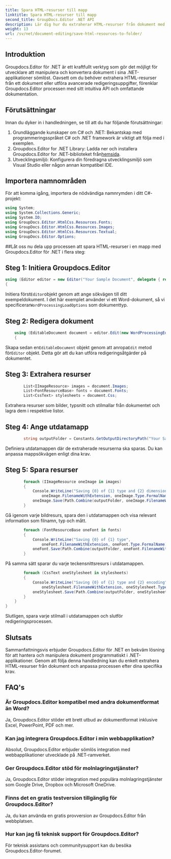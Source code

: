 ```yaml
---
title: Spara HTML-resurser till mapp
linktitle: Spara HTML-resurser till mapp
second_title: GroupDocs.Editor .NET API
description: Lär dig hur du extraherar HTML-resurser från dokument med Groupdocs.Editor för .NET. Denna omfattande handledning ger steg-för-steg-vägledning för utvecklare.
weight: 13
url: /sv/net/document-editing/save-html-resources-to-folder/
---
```

## Introduktion
Groupdocs.Editor för .NET är ett kraftfullt verktyg som gör det möjligt för utvecklare att manipulera och konvertera dokument i sina .NET-applikationer sömlöst. Oavsett om du behöver extrahera HTML-resurser från ett dokument eller utföra avancerade redigeringsuppgifter, förenklar Groupdocs.Editor processen med sitt intuitiva API och omfattande dokumentation.
## Förutsättningar
Innan du dyker in i handledningen, se till att du har följande förutsättningar:
1. Grundläggande kunskaper om C# och .NET: Bekantskap med programmeringsspråket C# och .NET framework är viktigt att följa med i exemplen.
2.  Groupdocs.Editor for .NET Library: Ladda ner och installera Groupdocs.Editor for .NET-biblioteket från[hemsida](https://releases.groupdocs.com/editor/net/).
3. Utvecklingsmiljö: Konfigurera din föredragna utvecklingsmiljö som Visual Studio eller någon annan kompatibel IDE.

## Importera namnområden
För att komma igång, importera de nödvändiga namnrymden i ditt C#-projekt:
```csharp
using System;
using System.Collections.Generic;
using System.IO;
using GroupDocs.Editor.HtmlCss.Resources.Fonts;
using GroupDocs.Editor.HtmlCss.Resources.Images;
using GroupDocs.Editor.HtmlCss.Resources.Textual;
using GroupDocs.Editor.Options;
```
##Låt oss nu dela upp processen att spara HTML-resurser i en mapp med Groupdocs.Editor för .NET i flera steg:
## Steg 1: Initiera Groupdocs.Editor
```csharp
using (Editor editor = new Editor("Your Sample Document", delegate { return new WordProcessingLoadOptions(); }))
{
```
 Initiera först`Editor`objekt genom att ange sökvägen till ditt exempeldokument. I det här exemplet använder vi ett Word-dokument, så vi specificerar`WordProcessingLoadOptions` som dokumenttyp.
## Steg 2: Redigera dokument
```csharp
	using (EditableDocument document = editor.Edit(new WordProcessingEditOptions()))
	{
```
 Skapa sedan en`EditableDocument` objekt genom att anropa`Edit` metod för`Editor` objekt. Detta gör att du kan utföra redigeringsåtgärder på dokumentet.
## Steg 3: Extrahera resurser
```csharp
		List<IImageResource> images = document.Images;
		List<FontResourceBase> fonts = document.Fonts;
		List<CssText> stylesheets = document.Css;
```
Extrahera resurser som bilder, typsnitt och stilmallar från dokumentet och lagra dem i respektive listor.
## Steg 4: Ange utdatamapp
```csharp
		string outputFolder = Constants.GetOutputDirectoryPath("Your Sample Document");
```
Definiera utdatamappen där de extraherade resurserna ska sparas. Du kan anpassa mappsökvägen enligt dina krav.
## Steg 5: Spara resurser
```csharp
		foreach (IImageResource oneImage in images)
		{
			Console.WriteLine("Saving {0} of {1} type and {2} dimensions",
				oneImage.FilenameWithExtension, oneImage.Type.FormalName, oneImage.LinearDimensions);
			oneImage.Save(Path.Combine(outputFolder, oneImage.FilenameWithExtension));
		}
```
Gå igenom varje bildresurs, spara den i utdatamappen och visa relevant information som filnamn, typ och mått.
```csharp
		foreach (FontResourceBase oneFont in fonts)
		{
			Console.WriteLine("Saving {0} of {1} type",
				oneFont.FilenameWithExtension, oneFont.Type.FormalName);
			oneFont.Save(Path.Combine(outputFolder, oneFont.FilenameWithExtension));
		}
```
På samma sätt sparar du varje teckensnittsresurs i utdatamappen.
```csharp
		foreach (CssText oneStylesheet in stylesheets)
		{
			Console.WriteLine("Saving {0} of {1} type and {2} encoding",
				oneStylesheet.FilenameWithExtension, oneStylesheet.Type.FormalName, oneStylesheet.Encoding);
			oneStylesheet.Save(Path.Combine(outputFolder, oneStylesheet.FilenameWithExtension));
		}
	}
}
```
Slutligen, spara varje stilmall i utdatamappen och slutför redigeringsprocessen.

## Slutsats
Sammanfattningsvis erbjuder Groupdocs.Editor för .NET en bekväm lösning för att hantera och manipulera dokument programmatiskt i .NET-applikationer. Genom att följa denna handledning kan du enkelt extrahera HTML-resurser från dokument och anpassa processen efter dina specifika krav.
## FAQ's
### Är Groupdocs.Editor kompatibel med andra dokumentformat än Word?
Ja, Groupdocs.Editor stöder ett brett utbud av dokumentformat inklusive Excel, PowerPoint, PDF och mer.
### Kan jag integrera Groupdocs.Editor i min webbapplikation?
Absolut, Groupdocs.Editor erbjuder sömlös integration med webbapplikationer utvecklade på .NET-ramverket.
### Ger Groupdocs.Editor stöd för molnlagringstjänster?
Ja, Groupdocs.Editor stöder integration med populära molnlagringstjänster som Google Drive, Dropbox och Microsoft OneDrive.
### Finns det en gratis testversion tillgänglig för Groupdocs.Editor?
Ja, du kan använda en gratis provversion av Groupdocs.Editor från webbplatsen.
### Hur kan jag få teknisk support för Groupdocs.Editor?
För teknisk assistans och communitysupport kan du besöka Groupdocs.Editor-forumet.